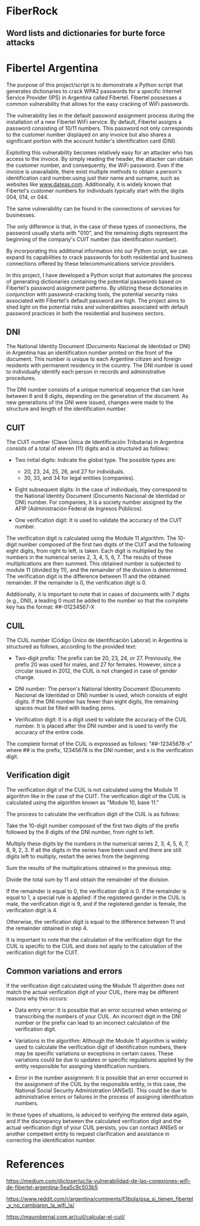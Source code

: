 # FiberRock
## Word lists and dictionaries for burte force attacks

# Fibertel Argentina

The purpose of this project/script is to demonstrate a Python script that generates dictionaries to crack WPA2 passwords for a specific Internet Service Provider (IPS) in Argentina called Fibertel. Fibertel possesses a common vulnerability that allows for the easy cracking of WiFi passwords.

The vulnerability lies in the default password assignment process during the installation of a new Fibertel WiFi service. By default, Fibertel assigns a password consisting of 10/11 numbers. This password not only corresponds to the customer number displayed on any invoice but also shares a significant portion with the account holder's identification card (DNI).

Exploiting this vulnerability becomes relatively easy for an attacker who has access to the invoice. By simply reading the header, the attacker can obtain the customer number, and consequently, the WiFi password. Even if the invoice is unavailable, there exist multiple methods to obtain a person's identification card number.using just their name and surname, such as websites like www.dateas.com. Additionally, it is widely known that Fibertel's customer numbers for individuals typically start with the digits 004, 014, or 044.

The same vulnerability can be found in the connections of services for businesses.

The only difference is that, in the case of these types of connections, the password usually starts with "010", and the remaining digits represent the beginning of the company's CUIT number (tax identification number).

By incorporating this additional information into our Python script, we can expand its capabilities to crack passwords for both residential and business connections offered by these telecommunications service providers.

In this project, I have developed a Python script that automates the process of generating dictionaries containing the potential passwords based on Fibertel's password assignment patterns. By utilizing these dictionaries in conjunction with password-cracking tools, the potential security risks associated with Fibertel's default password are high. 
The project aims to shed light on the potential risks and vulnerabilities associated with default password practices in both the residential and business sectors.

## DNI

The National Identity Document (Documento Nacional de Identidad or DNI) in Argentina has an identification number printed on the front of the document. This number is unique to each Argentine citizen and foreign residents with permanent residency in the country. The DNI number is used to individually identify each person in records and administrative procedures.

The DNI number consists of a unique numerical sequence that can have between 6 and 8 digits, depending on the generation of the document. As new generations of the DNI were issued, changes were made to the structure and length of the identification number.

## CUIT

The CUIT number (Clave Única de Identificación Tributaria) in Argentina consists of a total of eleven (11) digits and is structured as follows:

- Two initial digits:
  Indicate the global type. The possible types are:
  
  - 20, 23, 24, 25, 26, and 27 for individuals.
  - 30, 33, and 34 for legal entities (companies).

- Eight subsequent digits: In the case of individuals, they correspond to the National Identity Document (Documento Nacional de Identidad or DNI) number. For companies, it is a society number assigned by the AFIP (Administración Federal de Ingresos Públicos).

- One verification digit: It is used to validate the accuracy of the CUIT number. 

The verification digit is calculated using the Module 11 algorithm. The 10-digit number composed of the first two digits of the CUIT and the following eight digits, from right to left, is taken. Each digit is multiplied by the numbers in the numerical series 2, 3, 4, 5, 6, 7. The results of these multiplications are then summed. This obtained number is subjected to module 11 (divided by 11), and the remainder of the division is determined. The verification digit is the difference between 11 and the obtained remainder. If the remainder is 0, the verification digit is 0.

Additionally, it is important to note that in cases of documents with 7 digits (e.g., DNI), a leading 0 must be added to the number so that the complete key has the format: ##-01234567-X


## CUIL

The CUIL number (Código Único de Identificación Laboral) in Argentina is structured as follows, according to the provided text:

- Two-digit prefix: The prefix can be 20, 23, 24, or 27. Previously, the prefix 20 was used for males, and 27 for females. However, since a circular issued in 2012, the CUIL is not changed in case of gender change.

- DNI number: The person's National Identity Document (Documento Nacional de Identidad or DNI) number is used, which consists of eight digits. If the DNI number has fewer than eight digits, the remaining spaces must be filled with leading zeros.

- Verification digit: It is a digit used to validate the accuracy of the CUIL number. It is placed after the DNI number and is used to verify the accuracy of the entire code.

The complete format of the CUIL is expressed as follows: "##-12345678-x" where ## is the prefix, 12345678 is the DNI number, and x is the verification digit.


## Verification digit

The verification digit of the CUIL is not calculated using the Module 11 algorithm like in the case of the CUIT. The verification digit of the CUIL is calculated using the algorithm known as "Module 10, base 11."

The process to calculate the verification digit of the CUIL is as follows:

Take the 10-digit number composed of the first two digits of the prefix followed by the 8 digits of the DNI number, from right to left.

Multiply these digits by the numbers in the numerical series 2, 3, 4, 5, 6, 7, 8, 9, 2, 3. If all the digits in the series have been used and there are still digits left to multiply, restart the series from the beginning.

Sum the results of the multiplications obtained in the previous step.

Divide the total sum by 11 and obtain the remainder of the division.

If the remainder is equal to 0, the verification digit is 0. If the remainder is equal to 1, a special rule is applied: if the registered gender in the CUIL is male, the verification digit is 9, and if the registered gender is female, the verification digit is 4.

Otherwise, the verification digit is equal to the difference between 11 and the remainder obtained in step 4.

It is important to note that the calculation of the verification digit for the CUIL is specific to the CUIL and does not apply to the calculation of the verification digit for the CUIT.

## Common variations and errors


If the verification digit calculated using the Module 11 algorithm does not match the actual verification digit of your CUIL, there may be different reasons why this occurs:

- Data entry error: It is possible that an error occurred when entering or transcribing the numbers of your CUIL. An incorrect digit in the DNI number or the prefix can lead to an incorrect calculation of the verification digit.

- Variations in the algorithm: Although the Module 11 algorithm is widely used to calculate the verification digit of identification numbers, there may be specific variations or exceptions in certain cases. These variations could be due to updates or specific regulations applied by the entity responsible for assigning identification numbers.

- Error in the number assignment: It is possible that an error occurred in the assignment of the CUIL by the responsible entity, in this case, the National Social Security Administration (ANSeS). This could be due to administrative errors or failures in the process of assigning identification numbers.

In these types of situations, is adviced to verifying the entered data again, and if the discrepancy between the calculated verification digit and the actual verification digit of your CUIL persists, you can contact ANSeS or another competent entity to request clarification and assistance in correcting the identification number.

# References
https://medium.com/@closerluc/la-vulnerabilidad-de-las-conexiones-wifi-de-fibertel-argentina-5ea5c9c503b5

https://www.reddit.com/r/argentina/comments/f3bola/psa_si_tienen_fibertel_y_no_cambiaron_la_wifi_la/

https://maurobernal.com.ar/cuil/calcular-el-cuil/


